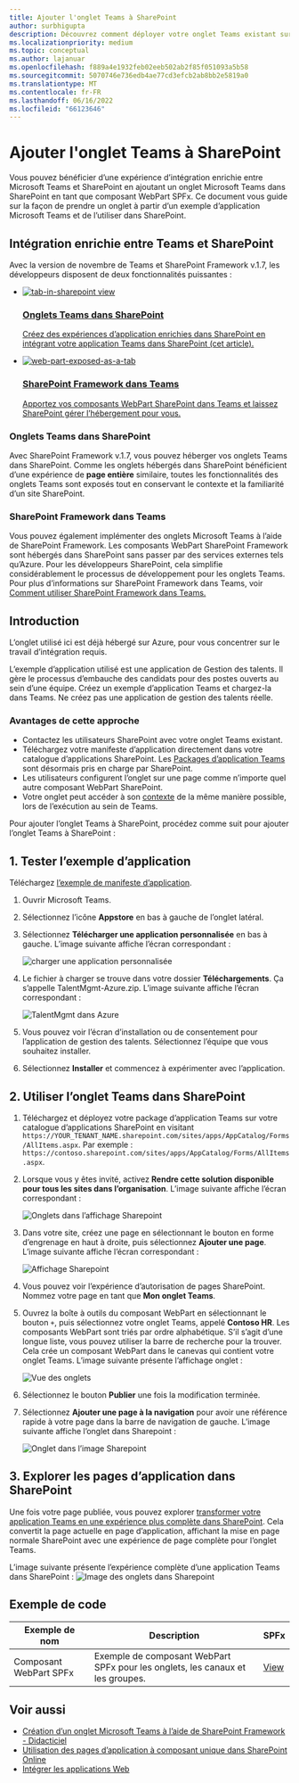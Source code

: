 ```yaml
---
title: Ajouter l'onglet Teams à SharePoint
author: surbhigupta
description: Découvrez comment déployer votre onglet Teams existant sur SharePoint en tant que composant WebPart SharePoint Framework à l’aide d’exemples de code.
ms.localizationpriority: medium
ms.topic: conceptual
ms.author: lajanuar
ms.openlocfilehash: f889a4e1932feb02eeb502ab2f85f051093a5b58
ms.sourcegitcommit: 5070746e736edb4ae77cd3efcb2ab8bb2e5819a0
ms.translationtype: MT
ms.contentlocale: fr-FR
ms.lasthandoff: 06/16/2022
ms.locfileid: "66123646"
---
```

# <a name="add-teams-tab-to-sharepoint"></a>Ajouter l'onglet Teams à SharePoint

Vous pouvez bénéficier d’une expérience d’intégration enrichie entre Microsoft Teams et SharePoint en ajoutant un onglet Microsoft Teams dans SharePoint en tant que composant WebPart SPFx. Ce document vous guide sur la façon de prendre un onglet à partir d’un exemple d’application Microsoft Teams et de l’utiliser dans SharePoint.

## <a name="rich-integration-between-teams-and-sharepoint"></a>Intégration enrichie entre Teams et SharePoint

Avec la version de novembre de Teams et SharePoint Framework v.1.7, les développeurs disposent de deux fonctionnalités puissantes :

<ul  class="panelContent cardsC">
<li>
    <a href="#introduction">
        <div class="cardSize">
            <div class="cardPadding">
                <div class="card">
                    <div class="cardImageOuter">
                        <div class="cardImage bgdAccent1">
                            <img src="~/assets/images/tabs/tabs-in-sharepoint/image084.png" alt="tab-in-sharepoint view"/>
                        </div>
                    </div>
                    <div class="cardText">
                        <h3>Onglets Teams dans SharePoint</h3>
                        <p>Créez des expériences d’application enrichies dans SharePoint en intégrant votre application Teams dans SharePoint (cet article).</p>
                    </div>
                </div>
            </div>
        </div>
    </a>
</li>
<li>
    <a href="/sharepoint/dev/spfx/web-parts/get-started/using-web-part-as-ms-teams-tab">
        <div class="cardSize">
            <div class="cardPadding">
                <div class="card">
                    <div class="cardImageOuter">
                        <div class="cardImage bgdAccent1">
                            <img src="~/assets/images/tabs/tabs-in-sharepoint/SharePoint-web-part-exposed-as-a-Tab-in-Microsoft-Teams.png" alt="web-part-exposed-as-a-tab" />
                        </div>
                    </div>
                    <div class="cardText">
                        <h3>SharePoint Framework dans Teams</h3>
                        <p>Apportez vos composants WebPart SharePoint dans Teams et laissez SharePoint gérer l’hébergement pour vous.</p>
                    </div>
                </div>
            </div>
        </div>
    </a>
</li>
</ul>

### <a name="teams-tabs-in-sharepoint"></a>Onglets Teams dans SharePoint

Avec SharePoint Framework v.1.7, vous pouvez héberger vos onglets Teams dans SharePoint. Comme les onglets hébergés dans SharePoint bénéficient d’une expérience de **page entière** similaire, toutes les fonctionnalités des onglets Teams sont exposés tout en conservant le contexte et la familiarité d’un site SharePoint.

### <a name="sharepoint-framework-in-teams"></a>SharePoint Framework dans Teams

Vous pouvez également implémenter des onglets Microsoft Teams à l’aide de SharePoint Framework. Les composants WebPart SharePoint Framework sont hébergés dans SharePoint sans passer par des services externes tels qu’Azure. Pour les développeurs SharePoint, cela simplifie considérablement le processus de développement pour les onglets Teams. Pour plus d’informations sur SharePoint Framework dans Teams, voir [Comment utiliser SharePoint Framework dans Teams.](/sharepoint/dev/spfx/web-parts/get-started/using-web-part-as-ms-teams-tab)

## <a name="introduction"></a>Introduction

L’onglet utilisé ici est déjà hébergé sur Azure, pour vous concentrer sur le travail d’intégration requis.

L’exemple d’application utilisé est une application de Gestion des talents. Il gère le processus d’embauche des candidats pour des postes ouverts au sein d’une équipe. Créez un exemple d’application Teams et chargez-la dans Teams. Ne créez pas une application de gestion des talents réelle.

### <a name="benefits-of-this-approach"></a>Avantages de cette approche

* Contactez les utilisateurs SharePoint avec votre onglet Teams existant.
* Téléchargez votre manifeste d’application directement dans votre catalogue d’applications SharePoint. Les [Packages d’application Teams](~/concepts/build-and-test/apps-package.md) sont désormais pris en charge par SharePoint.
* Les utilisateurs configurent l’onglet sur une page comme n’importe quel autre composant WebPart SharePoint.
* Votre onglet peut accéder à son [contexte](~/tabs/how-to/access-teams-context.md) de la même manière possible, lors de l’exécution au sein de Teams.

Pour ajouter l’onglet Teams à SharePoint, procédez comme suit pour ajouter l’onglet Teams à SharePoint :

## <a name="1-test-the-sample-app"></a>1. Tester l’exemple d’application

Téléchargez [l’exemple de manifeste d’application](https://github.com/MicrosoftDocs/msteams-docs/raw/master/msteams-platform/assets/downloads/TalentMgmt-Azure.zip).

1. Ouvrir Microsoft Teams.
1. Sélectionnez l’icône **Appstore** en bas à gauche de l’onglet latéral.
1. Sélectionnez **Télécharger une application personnalisée** en bas à gauche. L’image suivante affiche l’écran correspondant :  

    ![charger une application personnalisée](~/assets/images/tabs/tabs-in-sharepoint/upload-custom-app.png)

1. Le fichier à charger se trouve dans votre dossier **Téléchargements**. Ça s’appelle TalentMgmt-Azure.zip. L’image suivante affiche l’écran correspondant :

    ![TalentMgmt dans Azure](~/assets/images/tabs/tabs-in-sharepoint/talentmgmt-azure.png)

1. Vous pouvez voir l’écran d’installation ou de consentement pour l’application de gestion des talents. Sélectionnez l’équipe que vous souhaitez installer.
1. Sélectionnez **Installer** et commencez à expérimenter avec l’application.

## <a name="2-use-teams-tab-in-sharepoint"></a>2. Utiliser l’onglet Teams dans SharePoint

1. Téléchargez et déployez votre package d’application Teams sur votre catalogue d’applications SharePoint en visitant `https://YOUR_TENANT_NAME.sharepoint.com/sites/apps/AppCatalog/Forms/AllItems.aspx`. Par exemple : `https://contoso.sharepoint.com/sites/apps/AppCatalog/Forms/AllItems.aspx`.

1. Lorsque vous y êtes invité, activez **Rendre cette solution disponible pour tous les sites dans l’organisation**.
L’image suivante affiche l’écran correspondant :

   ![Onglets dans l’affichage Sharepoint](~/assets/images/tabs/tabs-in-sharepoint/image065.png)

1. Dans votre site, créez une page en sélectionnant le bouton en forme d’engrenage en haut à droite, puis sélectionnez **Ajouter une page**.
L’image suivante affiche l’écran correspondant :

   ![Affichage Sharepoint](~/assets/images/tabs/tabs-in-sharepoint/image066.png)

1. Vous pouvez voir l’expérience d’autorisation de pages SharePoint. Nommez votre page en tant que **Mon onglet Teams**.

1. Ouvrez la boîte à outils du composant WebPart en sélectionnant le bouton `+`, puis sélectionnez votre onglet Teams, appelé **Contoso HR**. Les composants WebPart sont triés par ordre alphabétique. S’il s’agit d’une longue liste, vous pouvez utiliser la barre de recherche pour la trouver. Cela crée un composant WebPart dans le canevas qui contient votre onglet Teams. L’image suivante présente l’affichage onglet :

   ![Vue des onglets](~/assets/images/tabs/tabs-in-sharepoint/image071.png)

1. Sélectionnez le bouton **Publier** une fois la modification terminée.

1. Sélectionnez **Ajouter une page à la navigation** pour avoir une référence rapide à votre page dans la barre de navigation de gauche.
L’image suivante affiche l’onglet dans Sharepoint :

   ![Onglet dans l’image Sharepoint](~/assets/images/tabs/tabs-in-sharepoint/image073.png)

## <a name="3-explore-app-pages-in-sharepoint"></a>3. Explorer les pages d’application dans SharePoint

Une fois votre page publiée, vous pouvez explorer [transformer votre application Teams en une expérience plus complète dans SharePoint](/sharepoint/dev/spfx/web-parts/single-part-app-pages). Cela convertit la page actuelle en page d’application, affichant la mise en page normale SharePoint avec une expérience de page complète pour l’onglet Teams.

L’image suivante présente l’expérience complète d’une application Teams dans SharePoint : ![Image des onglets dans Sharepoint](~/assets/images/tabs/tabs-in-sharepoint/image085.png)

## <a name="code-sample"></a>Exemple de code

| **Exemple de nom** | **Description** | **SPFx** |
|-----------------|-----------------|----------|
| Composant WebPart SPFx | Exemple de composant WebPart SPFx pour les onglets, les canaux et les groupes. | [View](https://github.com/OfficeDev/Microsoft-Teams-Samples/tree/main/samples/tab-channel-group/spfx)

## <a name="see-also"></a>Voir aussi

* [Création d’un onglet Microsoft Teams à l’aide de SharePoint Framework - Didacticiel](/sharepoint/dev/spfx/web-parts/get-started/using-web-part-as-ms-teams-tab)
* [Utilisation des pages d’application à composant unique dans SharePoint Online](/sharepoint/dev/spfx/web-parts/single-part-app-pages)
* [Intégrer les applications Web](~/samples/integrate-web-apps-overview.md)

